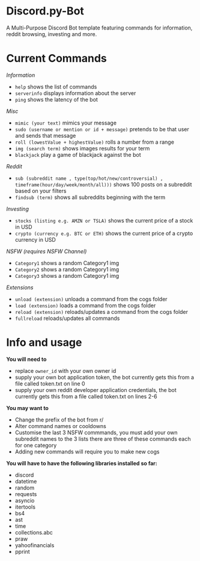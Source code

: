 # Discord.py-Bot
A Multi-Purpose  Discord Bot template featuring commands for information, reddit browsing, investing and more.

# Current Commands
*Information*
- `help` shows the list of commands
- `serverinfo` displays information about the server
- `ping` shows the latency of the bot

*Misc*
- `mimic (your text)` mimics your message
- `sudo (username or mention or id + message)` pretends to be that user and sends that message
- `roll (lowestValue + highestValue)` rolls a number from a range
- `img (search term)` shows images results for your term
- `blackjack` play a game of blackjack against the bot

*Reddit*
- `sub (subreddit name , type(top/hot/new/controversial) , timeframe(hour/day/week/month/all)))` 
 shows 100 posts on a subreddit based on your filters
- `findsub (term)` shows all subreddits beginning with the term

*Investing*
- `stocks (listing e.g. AMZN or TSLA)` shows the current price of a stock in USD
- `crypto (currency e.g. BTC or ETH)` shows the current price of a crypto currency in USD

*NSFW (requires NSFW Channel)*
- `Category1` shows a random Category1 img
- `Category2` shows a random Category1 img
- `Category3` shows a random Category1 img

*Extensions*
- `unload (extension)` unloads a command from the cogs folder
- `load (extension)` loads a command from the cogs folder
- `reload (extension)` reloads/updates a command from the cogs folder
- `fullreload` reloads/updates all commands

# Info and usage
**You will need to**
- replace `owner_id` with your own owner id
- supply your own bot application token, the bot currently gets this from a file called token.txt on line 0
- supply your own reddit developer application credentials, the bot currently gets this from a file called token.txt on lines 2-6

**You may want to**
- Change the prefix of the bot from r/
- Alter command names or cooldowns
- Customise the last 3 NSFW commmands, you must add your own subreddit names to the 3 lists
  there are three of these commands each for one category
- Adding new commands will require you to make new cogs

**You will have to have the following libraries installed so far:**
- discord
- datetime 
- random
- requests
- asyncio
- itertools
- bs4 
- ast
- time
- collections.abc
- praw
- yahoofinancials 
- pprint 

